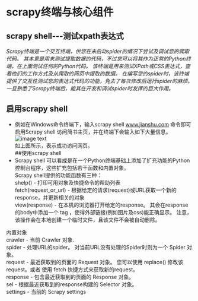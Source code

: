 # scrapy终端与核心组件
## scrapy shell---测试xpath表达式
*Scrapy终端是一个交互终端，供您在未启动spider的情况下尝试及调试您的爬取代码。 其本意是用来测试提取数据的代码，不过您可以将其作为正常的Python终端，在上面测试任何的Python代码。
该终端是用来测试XPath或CSS表达式，查看他们的工作方式及从爬取的网页中提取的数据。 在编写您的spider时，该终端提供了交互性测试您的表达式代码的功能，免去了每次修改后运行spider的麻烦。
一旦熟悉了Scrapy终端后，能其在开发和调试spider时发挥的巨大作用。*
## 启用scrapy shell <url>
  - 例如在Windows命令终端下，输入scrapy shell www.jianshu.com 命令即可启用Scrapy shell 访问简书主页，并在终端下会输入如下大量信息。    
  ![image text](https://github.com/gorgeousCa/Dayup/blob/master/Scrapy/%E7%BB%88%E7%AB%AF%E4%B8%8E%E6%A0%B8%E5%BF%83%E7%BB%84%E4%BB%B6/14.PNG)    
如上图所示，表示成功访问网页。  
##使用scrapy shell   
- Scrapy shell 可以看成是在一个Python终端基础上添加了扩充功能的Python控制台程序，这些扩充包括若干函数和内置对象。    
Scrapy shell提供的功能函数有三种：   
shelp() - 打印可用对象及快捷命令的帮助列表    
        fetch(request_or_url) - 根据给定的请求(request)或URL获取一个新的response，并更新相关的对象  
        view(response) - 在本机的浏览器打开给定的response。 其会在response的body中添加一个 <base> tag ，使得外部链接(例如图片及css)能正确显示。 注意，该操作会在本地创建一个临时文件，且该文件不会被自动删除。  
  
  
内置对象  
 crawler - 当前 Crawler 对象.  
 spider - 处理URL的spider。 对当前URL没有处理的Spider时则为一个 Spider 对象。  
 request - 最近获取到的页面的 Request 对象。 您可以使用 replace() 修改该request。或者 使用 fetch 快捷方式来获取新的request。  
 response - 包含最近获取到的页面的 Response 对象。  
 sel - 根据最近获取到的response构建的 Selector 对象。  
 settings - 当前的 Scrapy settings  
